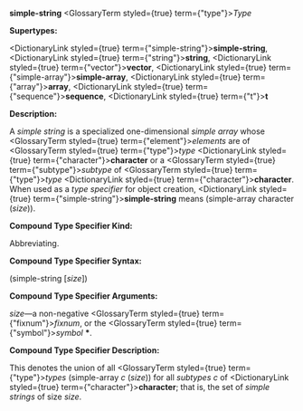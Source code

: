 **simple-string** <GlossaryTerm styled={true} term={"type"}><i>Type</i></GlossaryTerm> 



**Supertypes:** 



<DictionaryLink styled={true} term={"simple-string"}><b>simple-string</b></DictionaryLink>, <DictionaryLink styled={true} term={"string"}><b>string</b></DictionaryLink>, <DictionaryLink styled={true} term={"vector"}><b>vector</b></DictionaryLink>, <DictionaryLink styled={true} term={"simple-array"}><b>simple-array</b></DictionaryLink>, <DictionaryLink styled={true} term={"array"}><b>array</b></DictionaryLink>, <DictionaryLink styled={true} term={"sequence"}><b>sequence</b></DictionaryLink>, <DictionaryLink styled={true} term={"t"}><b>t</b></DictionaryLink> 



**Description:** 



A *simple string* is a specialized one-dimensional *simple array* whose <GlossaryTerm styled={true} term={"element"}><i>elements</i></GlossaryTerm> are of <GlossaryTerm styled={true} term={"type"}><i>type</i></GlossaryTerm> <DictionaryLink styled={true} term={"character"}><b>character</b></DictionaryLink> or a <GlossaryTerm styled={true} term={"subtype"}><i>subtype</i></GlossaryTerm> of <GlossaryTerm styled={true} term={"type"}><i>type</i></GlossaryTerm> <DictionaryLink styled={true} term={"character"}><b>character</b></DictionaryLink>. When used as a *type specifier* for object creation, <DictionaryLink styled={true} term={"simple-string"}><b>simple-string</b></DictionaryLink> means (simple-array character (*size*)). 



**Compound Type Specifier Kind:** 



Abbreviating. 



**Compound Type Specifier Syntax:** 



(simple-string [*size*]) 



**Compound Type Specifier Arguments:** 



*size*—a non-negative <GlossaryTerm styled={true} term={"fixnum"}><i>fixnum</i></GlossaryTerm>, or the <GlossaryTerm styled={true} term={"symbol"}><i>symbol</i></GlossaryTerm> **\***. 



**Compound Type Specifier Description:** 



This denotes the union of all <GlossaryTerm styled={true} term={"type"}><i>types</i></GlossaryTerm> (simple-array *c* (*size*)) for all *subtypes c* of <DictionaryLink styled={true} term={"character"}><b>character</b></DictionaryLink>; that is, the set of *simple strings* of size *size*. 







 



 



